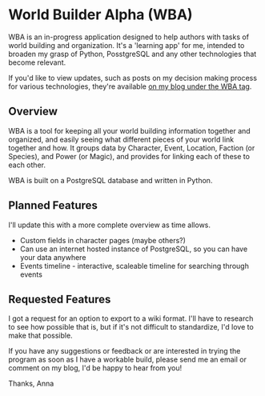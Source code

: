 # World Builder Alpha (WBA)

WBA is an in-progress application designed to help authors with tasks of world building and organization. It's a 'learning app' for me, intended to broaden my grasp of Python, PosstgreSQL and any other technologies that become relevant.

If you'd like to view updates, such as posts on my decision making process for various technologies, they're available [on my blog under the WBA tag](https://annardunster.com/tag/wba/). 

## Overview

WBA is a tool for keeping all your world building information together and organized, and easily seeing what different pieces of your world link together and how. It groups data by Character, Event, Location, Faction (or Species), and Power (or Magic), and provides for linking each of these to each other.

WBA is built on a PostgreSQL database and written in Python. 

## Planned Features

I'll update this with a more complete overview as time allows.

- Custom fields in character pages (maybe others?)
- Can use an internet hosted instance of PostgreSQL, so you can have your data anywhere
- Events timeline - interactive, scaleable timeline for searching through events

## Requested Features

I got a request for an option to export to a wiki format. I'll have to research to see how possible that is, but if it's not difficult to standardize, I'd love to make that possible. 


If you have any suggestions or feedback or are interested in trying the program as soon as I have a workable build, please send me an email or comment on my blog, I'd be happy to hear from you!

Thanks,
Anna
